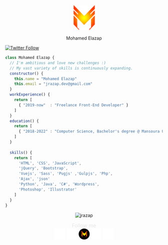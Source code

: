 <div align="center">
  <a href="http://jrazap.com/">
    <img src="./logo.png" height="80px" width="80px">
  </a>
</div>
<div align="center">
  <p>Mohamed Elazap</p>
</div>
<a href="https://twitter.com/jrazap1" target="blank"><img alt="Twitter Follow" src="https://img.shields.io/twitter/follow/jrazap1?logo=twitter&color=yellow&label=%40jrazap1&logoColor=yellow&style=for-the-badge"></a>

```javascript
class Mohamed Elazap {
  // I'm ambitious and love new challenges :)
  // My vast variety of skills is continuously expanding.
  constructor() {
    this.name = "Mohamed Elazap"
    this.email = "jrazap.dev@gmail.com"
  }
  workExperience() {
    return [
      { "2019-now"  : "Freelance Front-End Developer" }
    ]      
  }
  education() {
    return [
      { "2018-2022" : "Computer Science, Bachelor's degree @ Mansoura University" }
    ]
  }
  
  skills() {
    return [ 
      'HTML', 'CSS', 'JavaScript',
      'jQuery', 'Bootstrap',
      'Vuejs', 'Sass', 'Pugjs' ,'Gulpjs', 'Php', 
      'Ajax', 'json'
      'Python', 'Java', 'C#', 'Wordpress',
      'Photoshop', 'Illustrator'
    ]
  }
}
```

<p align="center"><img  align="center" src="https://github-readme-stats.vercel.app/api?username=jrazap&show_icons=true&locale=en&theme=vision-friendly-dark" alt="jrazap" /></p>
<div align="center">
  <span align="center"><h3 style="margin: 0px auto;font-weight: 300;color: #e1e1e1;">Follow me</h3></span>
  <span><a href="https://www.fb.com/jrazap1"><img src="./fb.png" alt="" height="35px" width="35px"></a></span>
  <span><a href="https://www.instagram.com/jrazap/"><img src="./instagram.png" alt="" height="35px" width="35px"></a></span>
  <span><a href="http://jrazap.com/"><img src="./logo02.png" alt="" height="35px" width="35px"></a></span>
  <span><a href="https://www.linkedin.com/in/jrazap/"><img src="./linkedin.png" alt="" height="35px" width="35px"></a></span>
  <span><a href="https://twitter.com/jrazap1"><img src="./twitter.png" alt="" height="35px" width="35px"></a></span>
</div>
